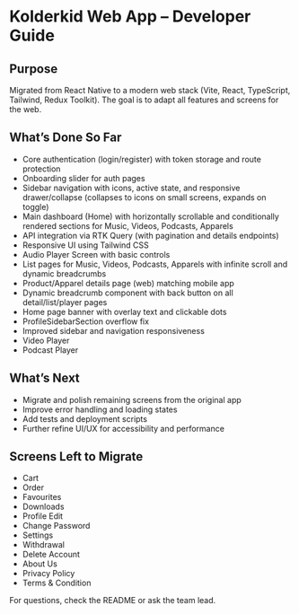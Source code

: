 
# Kolderkid Web App – Developer Guide

## Purpose
Migrated from React Native to a modern web stack (Vite, React, TypeScript, Tailwind, Redux Toolkit). The goal is to adapt all features and screens for the web.

## What’s Done So Far
- Core authentication (login/register) with token storage and route protection
- Onboarding slider for auth pages
- Sidebar navigation with icons, active state, and responsive drawer/collapse (collapses to icons on small screens, expands on toggle)
- Main dashboard (Home) with horizontally scrollable and conditionally rendered sections for Music, Videos, Podcasts, Apparels
- API integration via RTK Query (with pagination and details endpoints)
- Responsive UI using Tailwind CSS
- Audio Player Screen with basic controls
- List pages for Music, Videos, Podcasts, Apparels with infinite scroll and dynamic breadcrumbs
- Product/Apparel details page (web) matching mobile app
- Dynamic breadcrumb component with back button on all detail/list/player pages
- Home page banner with overlay text and clickable dots
- ProfileSidebarSection overflow fix
- Improved sidebar and navigation responsiveness
- Video Player
- Podcast Player

## What’s Next
- Migrate and polish remaining screens from the original app
- Improve error handling and loading states
- Add tests and deployment scripts
- Further refine UI/UX for accessibility and performance

## Screens Left to Migrate
- Cart
- Order
- Favourites
- Downloads
- Profile Edit
- Change Password
- Settings
- Withdrawal
- Delete Account
- About Us
- Privacy Policy
- Terms & Condition

For questions, check the README or ask the team lead.
